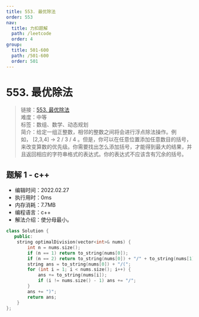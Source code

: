 ```yaml
---
title: 553. 最优除法
order: 553
nav:
  title: 力扣题解
  path: /leetcode
  order: 4
group:
  title: 501-600
  path: /501-600
  order: 501
---
```


# 553. 最优除法
    
> 链接：[553. 最优除法](https://leetcode-cn.com/problems/optimal-division/)  
> 难度：中等  
> 标签：数组、数学、动态规划  
> 简介：给定一组正整数，相邻的整数之间将会进行浮点除法操作。例如， [2,3,4] -> 2 / 3 / 4 。但是，你可以在任意位置添加任意数目的括号，来改变算数的优先级。你需要找出怎么添加括号，才能得到最大的结果，并且返回相应的字符串格式的表达式。你的表达式不应该含有冗余的括号。
      
## 题解 1 - c++
- 编辑时间：2022.02.27
- 执行用时：0ms
- 内存消耗：7.7MB
- 编程语言：c++
- 解法介绍：使分母最小。
```c++
class Solution {
   public:
    string optimalDivision(vector<int>& nums) {
        int n = nums.size();
        if (n == 1) return to_string(nums[0]);
        if (n == 2) return to_string(nums[0]) + "/" + to_string(nums[1]);
        string ans = to_string(nums[0]) + "/(";
        for (int i = 1; i < nums.size(); i++) {
            ans += to_string(nums[i]);
            if (i != nums.size() - 1) ans += "/";
        }
        ans += ")";
        return ans;
    }
};
```

      